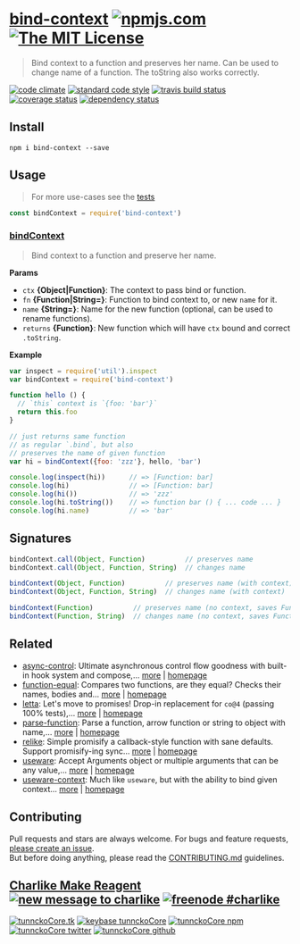 # [bind-context][author-www-url] [![npmjs.com][npmjs-img]][npmjs-url] [![The MIT License][license-img]][license-url] 

> Bind context to a function and preserves her name. Can be used to change name of a function. The toString also works correctly.

[![code climate][codeclimate-img]][codeclimate-url] [![standard code style][standard-img]][standard-url] [![travis build status][travis-img]][travis-url] [![coverage status][coveralls-img]][coveralls-url] [![dependency status][david-img]][david-url]

## Install
```
npm i bind-context --save
```

## Usage
> For more use-cases see the [tests](./test.js)

```js
const bindContext = require('bind-context')
```

### [bindContext](index.js#L49)
> Bind context to a function and preserve her name.

**Params**

* `ctx` **{Object|Function}**: The context to pass bind or function.    
* `fn` **{Function|String=}**: Function to bind context to, or new `name` for it.    
* `name` **{String=}**: Name for the new function (optional, can be used to rename functions).    
* `returns` **{Function}**: New function which will have `ctx` bound and correct `.toString`.  

**Example**

```js
var inspect = require('util').inspect
var bindContext = require('bind-context')

function hello () {
  // `this` context is `{foo: 'bar'}`
  return this.foo
}

// just returns same function
// as regular `.bind`, but also
// preserves the name of given function
var hi = bindContext({foo: 'zzz'}, hello, 'bar')

console.log(inspect(hi))      // => [Function: bar]
console.log(hi)               // => [Function: bar]
console.log(hi())             // => 'zzz'
console.log(hi.toString())    // => function bar () { ... code ... }
console.log(hi.name)          // => 'bar'
```

## Signatures

```js
bindContext.call(Object, Function)          // preserves name
bindContext.call(Object, Function, String)  // changes name

bindContext(Object, Function)          // preserves name (with context)
bindContext(Object, Function, String)  // changes name (with context)

bindContext(Function)          // preserves name (no context, saves Function's context if it has)
bindContext(Function, String)  // changes name (no context, saves Function's context if it has)
```

## Related
* [async-control](https://www.npmjs.com/package/async-control): Ultimate asynchronous control flow goodness with built-in hook system and compose,… [more](https://www.npmjs.com/package/async-control) | [homepage](https://github.com/hybridables/async-control)
* [function-equal](https://www.npmjs.com/package/function-equal): Compares two functions, are they equal? Checks their names, bodies and… [more](https://www.npmjs.com/package/function-equal) | [homepage](https://github.com/tunnckocore/function-equal)
* [letta](https://www.npmjs.com/package/letta): Let's move to promises! Drop-in replacement for `co@4` (passing 100% tests),… [more](https://www.npmjs.com/package/letta) | [homepage](https://github.com/hybridables/letta)
* [parse-function](https://www.npmjs.com/package/parse-function): Parse a function, arrow function or string to object with name,… [more](https://www.npmjs.com/package/parse-function) | [homepage](https://github.com/tunnckocore/parse-function)
* [relike](https://www.npmjs.com/package/relike): Simple promisify a callback-style function with sane defaults. Support promisify-ing sync… [more](https://www.npmjs.com/package/relike) | [homepage](https://github.com/hybridables/relike)
* [useware](https://www.npmjs.com/package/useware): Accept Arguments object or multiple arguments that can be any value,… [more](https://www.npmjs.com/package/useware) | [homepage](https://github.com/tunnckocore/useware)
* [useware-context](https://www.npmjs.com/package/useware-context): Much like `useware`, but with the ability to bind given context… [more](https://www.npmjs.com/package/useware-context) | [homepage](https://github.com/tunnckocore/useware-context)

## Contributing
Pull requests and stars are always welcome. For bugs and feature requests, [please create an issue](https://github.com/tunnckoCore/bind-context/issues/new).  
But before doing anything, please read the [CONTRIBUTING.md](./CONTRIBUTING.md) guidelines.

## [Charlike Make Reagent](http://j.mp/1stW47C) [![new message to charlike][new-message-img]][new-message-url] [![freenode #charlike][freenode-img]][freenode-url]

[![tunnckoCore.tk][author-www-img]][author-www-url] [![keybase tunnckoCore][keybase-img]][keybase-url] [![tunnckoCore npm][author-npm-img]][author-npm-url] [![tunnckoCore twitter][author-twitter-img]][author-twitter-url] [![tunnckoCore github][author-github-img]][author-github-url]

[define-property]: https://github.com/jonschlinkert/define-property
[fn-name]: https://github.com/sindresorhus/fn-name
[namify]: https://github.com/jonschlinkert/namify

[npmjs-url]: https://www.npmjs.com/package/bind-context
[npmjs-img]: https://img.shields.io/npm/v/bind-context.svg?label=bind-context

[license-url]: https://github.com/tunnckoCore/bind-context/blob/master/LICENSE
[license-img]: https://img.shields.io/badge/license-MIT-blue.svg

[codeclimate-url]: https://codeclimate.com/github/tunnckoCore/bind-context
[codeclimate-img]: https://img.shields.io/codeclimate/github/tunnckoCore/bind-context.svg

[travis-url]: https://travis-ci.org/tunnckoCore/bind-context
[travis-img]: https://img.shields.io/travis/tunnckoCore/bind-context/master.svg

[coveralls-url]: https://coveralls.io/r/tunnckoCore/bind-context
[coveralls-img]: https://img.shields.io/coveralls/tunnckoCore/bind-context.svg

[david-url]: https://david-dm.org/tunnckoCore/bind-context
[david-img]: https://img.shields.io/david/tunnckoCore/bind-context.svg

[standard-url]: https://github.com/feross/standard
[standard-img]: https://img.shields.io/badge/code%20style-standard-brightgreen.svg

[author-www-url]: http://www.tunnckocore.tk
[author-www-img]: https://img.shields.io/badge/www-tunnckocore.tk-fe7d37.svg

[keybase-url]: https://keybase.io/tunnckocore
[keybase-img]: https://img.shields.io/badge/keybase-tunnckocore-8a7967.svg

[author-npm-url]: https://www.npmjs.com/~tunnckocore
[author-npm-img]: https://img.shields.io/badge/npm-~tunnckocore-cb3837.svg

[author-twitter-url]: https://twitter.com/tunnckoCore
[author-twitter-img]: https://img.shields.io/badge/twitter-@tunnckoCore-55acee.svg

[author-github-url]: https://github.com/tunnckoCore
[author-github-img]: https://img.shields.io/badge/github-@tunnckoCore-4183c4.svg

[freenode-url]: http://webchat.freenode.net/?channels=charlike
[freenode-img]: https://img.shields.io/badge/freenode-%23charlike-5654a4.svg

[new-message-url]: https://github.com/tunnckoCore/ama
[new-message-img]: https://img.shields.io/badge/ask%20me-anything-green.svg

